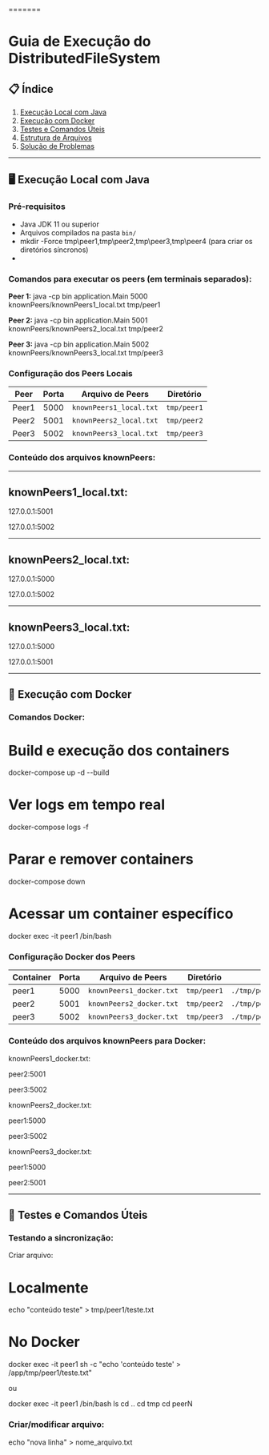 =======
# Guia de Execução do DistributedFileSystem

## 📋 Índice
1. [Execução Local com Java](#execução-local-com-java)
2. [Execução com Docker](#execução-com-docker)
3. [Testes e Comandos Úteis](#testes-e-comandos-úteis)
4. [Estrutura de Arquivos](#estrutura-de-arquivos)
5. [Solução de Problemas](#solução-de-problemas)

---

## 🖥️ Execução Local com Java

### Pré-requisitos
- Java JDK 11 ou superior
- Arquivos compilados na pasta `bin/`
- mkdir -Force tmp\peer1,tmp\peer2,tmp\peer3,tmp\peer4 (para criar os diretórios síncronos)
- 
### Comandos para executar os peers (em terminais separados):

**Peer 1:**
java -cp bin application.Main 5000 knownPeers/knownPeers1_local.txt tmp/peer1

**Peer 2:**
java -cp bin application.Main 5001 knownPeers/knownPeers2_local.txt tmp/peer2

**Peer 3:**
java -cp bin application.Main 5002 knownPeers/knownPeers3_local.txt tmp/peer3

### Configuração dos Peers Locais

| Peer | Porta | Arquivo de Peers | Diretório |
| --- | --- | --- | --- |
| Peer1 | 5000 | `knownPeers1_local.txt` | `tmp/peer1` |
| Peer2 | 5001 | `knownPeers2_local.txt` | `tmp/peer2` |
| Peer3 | 5002 | `knownPeers3_local.txt` | `tmp/peer3` |

### Conteúdo dos arquivos knownPeers:
***
knownPeers1_local.txt:
---

127.0.0.1:5001

127.0.0.1:5002

***
knownPeers2_local.txt:
---


127.0.0.1:5000

127.0.0.1:5002

***
knownPeers3_local.txt:
---

127.0.0.1:5000

127.0.0.1:5001

* * * * *

🐳 Execução com Docker
----------------------

### Comandos Docker:

# Build e execução dos containers
docker-compose up -d --build

# Ver logs em tempo real
docker-compose logs -f

# Parar e remover containers
docker-compose down

# Acessar um container específico
docker exec -it peer1 /bin/bash

### Configuração Docker dos Peers

| Container | Porta | Arquivo de Peers | Diretório | Volume |
| --- | --- | --- | --- | --- |
| peer1 | 5000 | `knownPeers1_docker.txt` | `tmp/peer1` | `./tmp/peer1:/app/tmp/peer1` |
| peer2 | 5001 | `knownPeers2_docker.txt` | `tmp/peer2` | `./tmp/peer2:/app/tmp/peer2` |
| peer3 | 5002 | `knownPeers3_docker.txt` | `tmp/peer3` | `./tmp/peer3:/app/tmp/peer3` |

### Conteúdo dos arquivos knownPeers para Docker:

knownPeers1_docker.txt:

peer2:5001

peer3:5002


knownPeers2_docker.txt:

peer1:5000

peer3:5002


knownPeers3_docker.txt:

peer1:5000

peer2:5001

* * * * *

🧪 Testes e Comandos Úteis
--------------------------

### Testando a sincronização:

Criar arquivo:

# Localmente
echo "conteúdo teste" > tmp/peer1/teste.txt

# No Docker
docker exec -it peer1 sh -c "echo 'conteúdo teste' > /app/tmp/peer1/teste.txt"

ou

docker exec -it peer1 /bin/bash
ls
cd ..
cd tmp
cd peerN

### Criar/modificar arquivo:

echo "nova linha" > nome_arquivo.txt


